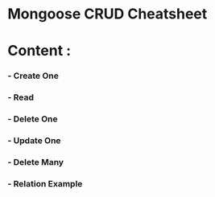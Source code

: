 # Mongoose CRUD Cheatsheet
# Content :
### - Create One
### - Read
### - Delete One
### - Update One
### - Delete Many
### - Relation Example
